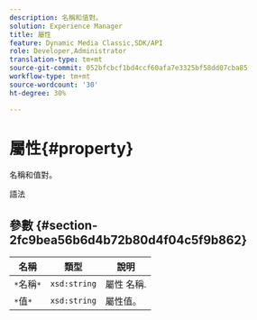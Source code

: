 ```yaml
---
description: 名稱和值對。
solution: Experience Manager
title: 屬性
feature: Dynamic Media Classic,SDK/API
role: Developer,Administrator
translation-type: tm+mt
source-git-commit: 052bfcbcf1bd4ccf60afa7e3325bf58dd07cba85
workflow-type: tm+mt
source-wordcount: '30'
ht-degree: 30%

---
```



# 屬性{#property}

名稱和值對。

語法

## 參數 {#section-2fc9bea56b6d4b72b80d4f04c5f9b862}

| 名稱 | 類型 | 說明 |
|---|---|---|
| `*`名稱`*` | `xsd:string` | 屬性 名稱. |
| `*`值`*` | `xsd:string` | 屬性值。 |

